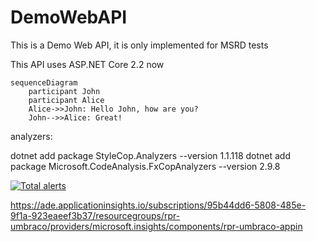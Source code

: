 # DemoWebAPI

This is a Demo Web API, it is only implemented for MSRD tests

This API uses ASP.NET Core 2.2 now

```mermaid
sequenceDiagram
    participant John
    participant Alice
    Alice->>John: Hello John, how are you?
    John-->>Alice: Great!
```

analyzers:

dotnet add package StyleCop.Analyzers --version 1.1.118
dotnet add package Microsoft.CodeAnalysis.FxCopAnalyzers --version 2.9.8


[![Total alerts](https://img.shields.io/lgtm/alerts/g/RafaPazos/DemoWebAPI.svg?logo=lgtm&logoWidth=18)](https://lgtm.com/projects/g/RafaPazos/DemoWebAPI/alerts/)


https://ade.applicationinsights.io/subscriptions/95b44dd6-5808-485e-9f1a-923eaeef3b37/resourcegroups/rpr-umbraco/providers/microsoft.insights/components/rpr-umbraco-appin